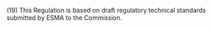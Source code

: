 (19) This Regulation is based on draft regulatory technical standards submitted by ESMA to the Commission.